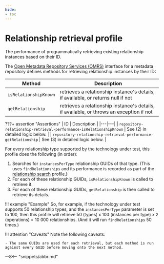 ```yaml
---
hide:
- toc
---
```


<!-- SPDX-License-Identifier: CC-BY-4.0 -->
<!-- Copyright Contributors to the Egeria project. -->

# Relationship retrieval profile

The performance of programmatically retrieving existing relationship instances based on their ID.

The [Open Metadata Repository Services (OMRS)](/egeria-docs/services/omrs) interface for a metadata
repository defines methods for retrieving relationship instances by their ID:

| Method | Description |
|---|---|
| `isRelationshipKnown` | retrieves a relationship instance's details, if available, or returns null if not |
| `getRelationship` | retrieves a relationship instance's details, if available, or throws an exception if not |

???+ assertion "Assertions"
    | ID | Description |
    |---|---|
    | `repository-relationship-retrieval-performance-isRelationshipKnown` | See (2) in detailed logic below. |
    | `repository-relationship-retrieval-performance-getRelationship` | See (3) in detailed logic below. |

For every relationship type supported by the technology under test, this profile does the following (in order):

1. Searches for `instancesPerType` relationship GUIDs of that type. (This uses `findRelationships` and its performance
   is recorded as part of the [relationship search](relationship-search.md) profile.)
1. For each of these relationship GUIDs, `isRelationshipKnown` is called to retrieve it.
1. For each of these relationship GUIDs, `getRelationship` is then called to retrieve its details.

!!! example "Example"
    So, for example, if the technology under test supports 50 relationship types, and the `instancesPerType` parameter is
    set to 100, then this profile will retrieve 50 (types) x 100 (instances per type) x 2 (operations) = 10 000
    relationships. (And it will run `findRelationships` 50 times.)

!!! attention "Caveats"
    Note the following caveats:

    - The same GUIDs are used for each retrieval, but each method is run against every GUID before moving onto the next method.

--8<-- "snippets/abbr.md"
